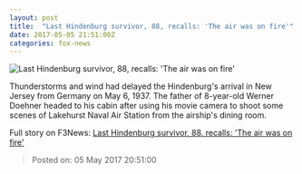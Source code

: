 ```yaml
---
layout: post
title:  "Last Hindenburg survivor, 88, recalls: 'The air was on fire'"
date: 2017-05-05 21:51:00Z
categories: fox-news
---
```


![Last Hindenburg survivor, 88, recalls: 'The air was on fire'](http://a57.foxnews.com/images.foxnews.com/content/fox-news/us/2017/05/05/last-hindenburg-survivor-88-recalls-air-was-on-fire/_jcr_content/par/featured-media/media-0.img.jpg/0/0/1494022285942.jpg?ve=1)

Thunderstorms and wind had delayed the Hindenburg's arrival in New Jersey from Germany on May 6, 1937. The father of 8-year-old Werner Doehner headed to his cabin after using his movie camera to shoot some scenes of Lakehurst Naval Air Station from the airship's dining room.


Full story on F3News: [Last Hindenburg survivor, 88, recalls: 'The air was on fire'](http://www.f3nws.com/n/UX2fkH)

> Posted on: 05 May 2017 20:51:00
